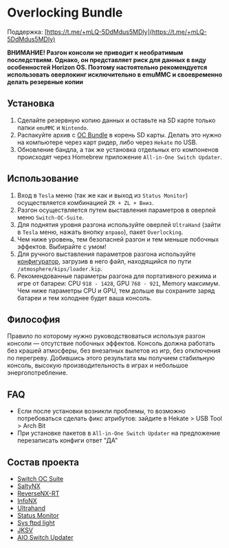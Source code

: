 # Overlocking Bundle

Поддержка: [https://t.me/+mLQ-5DdMdus5MDIy](https://t.me/+mLQ-5DdMdus5MDIy)

**ВНИМАНИЕ! Разгон консоли не приводит к необратимым последствиям. Однако, он представляет риск для данных в виду особенностей Horizon OS. Поэтому настоятельно рекомендуется использовать оверлокинг исключительно в emuMMC и своевременно делать резервные копии**

## Установка

1. Сделайте резервную копию данных и оставьте на SD карте только папки `emuMMC` и `Nintendo`.
2. Распакуйте архив с [OC Bundle](https://github.com/snupt/Switch-OC-Suite-Bundle/raw/main/OCBundle.zip) в корень SD карты. Делать это нужно на компьютере через карт ридер, либо через `Hekate` по USB.
3. Обновление бандла, а так же установка отдельных его компоненов происходят через Homebrew приложение `All-in-One Switch Updater`.


## Использование

1. Вход в `Tesla` меню (так же как и выход из `Status Monitor`) осуществляется комбинацией `ZR + ZL + Вниз`.
2. Разгон осуществляется путем выставления параметров в оверлей меню `Switch-OC-Suite`.
3. Для поднятия уровня разгона используйте оверлей `UltraHand` (зайти в `Tesla` меню, нажать внопку `вправо`), пакет `Overlocking`.
4. Чем ниже уровень, тем безопасней разгон и тем меньше побочных эффектов. Выбирайте с умом!
5. Для ручного выставления параметров разгона используйте [конфигуратор](https://hanai3bi.github.io/Switch-OC-Suite/), загрузив в него файл, находящийся по пути `/atmosphere/kips/loader.kip`.
6. Рекомендованные параметры разгона для портативного режима и игре от батареи: CPU `918 - 1428`, GPU `768 - 921`, Memory максимум. Чем ниже параметры CPU и GPU, тем дольше вы сохраните заряд батареи и тем холоднее будет ваша консоль.

## Философия

Правило по которому нужно руководствоваться используя разгон консоли — отсутствие побочных эффектов. Консоль должна работать без крашей атмосферы, без внезапных вылетов из игр, без отключения по перегреву. Добившись этого результата мы получием стабильную консоль, высокую производительность в играх и небольшое энергопотребление.

## FAQ

- Если после установки возникли проблемы, то возможно потребоваться сделать фикс атрибутов: зайдите в Hekate > USB Tool > Arch Bit
- При установке пакетов в `All-in-One Switch Updater` на предложение перезаписать конфиги ответ "ДА"

## Состав проекта

- [Switch OC Suite](https://github.com/hanai3Bi/Switch-OC-Suite)
- [SaltyNX](https://github.com/masagrator/SaltyNX)
- [ReverseNX-RT](https://github.com/masagrator/ReverseNX-RT)
- [InfoNX](https://github.com/renA21/InfoNX)
- [Ultrahand](https://github.com/ppkantorski/Ultrahand-Overlay)
- [Status Monitor](https://github.com/ppkantorski/Status-Monitor-Overlay)
- [Sys ftpd light](https://github.com/cathery/sys-ftpd)
- [JKSV](https://github.com/J-D-K/JKSV)
- [AIO Switch Updater](https://github.com/HamletDuFromage/aio-switch-updater)
